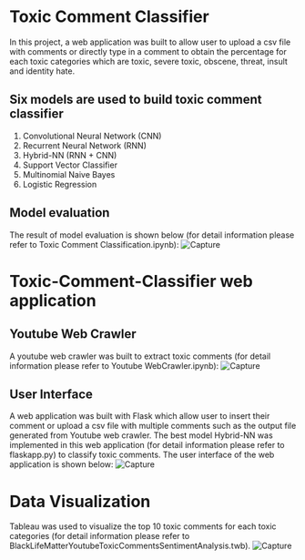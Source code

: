 # Toxic Comment Classifier
In this project, a web application was built to allow user to upload a csv file with comments or directly type in a comment to obtain the percentage for each toxic categories which are toxic, severe toxic, obscene, threat, insult and identity hate.

## Six models are used to build toxic comment classifier
1. Convolutional Neural Network (CNN)
2. Recurrent Neural Network (RNN) 
3. Hybrid-NN (RNN + CNN)
4. Support Vector Classifier
5. Multinomial Naive Bayes
6. Logistic Regression 

## Model evaluation
The result of model evaluation is shown below (for detail information please refer to Toxic Comment Classification.ipynb):
![Capture](https://user-images.githubusercontent.com/84840289/119681243-79919580-be74-11eb-997f-10e247b396e2.JPG)

# Toxic-Comment-Classifier web application
## Youtube Web Crawler
A youtube web crawler was built to extract toxic comments (for detail information please refer to Youtube WebCrawler.ipynb):
![Capture](https://user-images.githubusercontent.com/84840289/119682061-2a983000-be75-11eb-9440-039d05c6554e.JPG)

## User Interface
A web application was built with Flask which allow user to insert their comment or upload a csv file with multiple comments such as the output file generated from Youtube web crawler. The best model Hybrid-NN was implemented in this web application (for detail information please refer to flaskapp.py) to classify toxic comments. The user interface of the web application is shown below:
![Capture](https://user-images.githubusercontent.com/84840289/119682657-a4301e00-be75-11eb-9fd1-b3f02c3e539b.JPG)

# Data Visualization
Tableau was used to visualize the top 10 toxic comments for each toxic categories (for detail information please refer to BlackLifeMatterYoutubeToxicCommentsSentimentAnalysis.twb).
![Capture](https://user-images.githubusercontent.com/84840289/119684174-dbeb9580-be76-11eb-9b23-90f280a6a7af.JPG)



